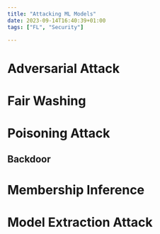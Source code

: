 ```yaml
---
title: "Attacking ML Models"
date: 2023-09-14T16:40:39+01:00
tags: ["FL", "Security"]

---
```

# Adversarial Attack

# Fair Washing

# Poisoning Attack

## Backdoor

# Membership Inference

# Model Extraction Attack
